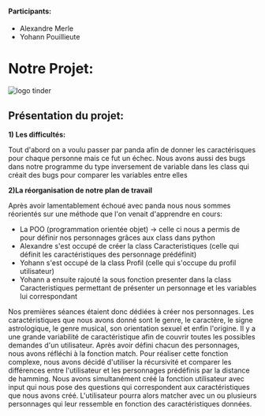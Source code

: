#### Participants:
* Alexandre Merle
* Yohann Pouillieute
# Notre Projet:
![logo tinder](https://boncoo.ovh/wp-content/uploads/2017/12/Logo-Tinder.svg_.png)
## Présentation du projet:
__1) Les difficultés:__

Tout d'abord on a voulu passer par panda afin de donner les caractérisques pour chaque personne mais ce fut un échec.
Nous avons aussi des bugs dans notre programme du type inversement de variable dans les class qui créait des bugs pour comparer les variables entre elles


__2)La réorganisation de notre plan de travail__

Après avoir lamentablement échoué avec panda nous nous sommes réorientés sur une méthode que l'on venait d'apprendre en cours:
* La POO (programmation orientée objet) 
-> celle ci nous a permis de pour définir nos personnages grâces aux class dans python
* Alexandre s'est occupé de créer la class Caracteristiques (celle qui définit les caractéristiques des personnage prédéfinit)
* Yohann s'est occupé de la class Profil (celle qui s'occupe du profil utilisateur)
* Yohann a ensuite rajouté la sous fonction presenter dans la class Caracteristiques permettant de présenter un personnage et les variables lui correspondant



Nos premières séances étaient donc dédiées à créer nos personnages. Les caractéristiques que nous avons donné sont le genre, le caractère, le signe astrologique, le genre musical, son orientation sexuel et enfin l'origine. Il y a une grande variabilité de caractéristique afin de couvrir toutes les possibles demandes d'un utilisateur. Après avoir défini chacun des personnages, nous avons réfléchi à la fonction match. Pour réaliser cette fonction complexe, nous avons décidé d'utiliser la récursivité et comparer les différences entre l'utilisateur et les personnages prédéfinis par la distance de hamming. Nous avons simultanément créé la fonction utilisateur avec input qui nous pose des questions qui correspondent aux caractéristiques que nous avons créé. L'utilisateur pourra alors matcher avec un ou plusieurs personnages qui leur ressemble en fonction des caractéristiques données.
